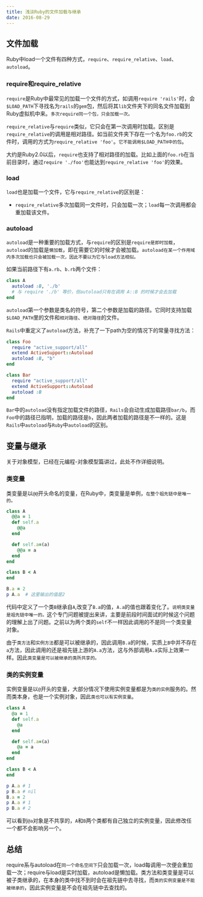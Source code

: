 ```yaml
---
title: 浅淡Ruby的文件加载与继承
date: 2016-08-29
---
```

## 文件加载

Ruby中load一个文件有四种方式，`require`、`require_relative`、`load`、`autoload`。

### require和require_relative

`require`是Ruby中最常见的加载一个文件的方式，如调用`require 'rails'`时，会`$LOAD_PATH`下寻找名为`rails`的`gem`包，然后将其`lib`文件夹下的同名文件加载到Ruby虚拟机中来。`多次require同一个包，只会加载一次。`

`require_relative`与`require`类似，它只会在第一次调用时加载。区别是`require_relative`的调用是相对路径。如当前文件夹下存在一个名为`foo.rb`的文件时，调用的方式为`require_relative 'foo'`。`它不能调用$LOAD_PATH中的包`。

大约是Ruby2.0以后，`require`也支持了相对路径的加载。比如上面的`foo.rb`在当前目录时，通过`require './foo'`也能达到`require_relative 'foo'`的效果。

### load

`load`也是加载一个文件，它与`require_relative`的区别是：
- `require_relative`多次加载同一文件时，只会加载一次；`load`每一次调用都会重加载该文件。

### autoload

`autoload`是一种重要的加载方式，与`require`的区别是`require是即时加载`，`autoload`的加载是`懒加载`，即在需要它的时候才会被加载。`autoload在某一个作用域内多次加载也只会被加载一次，因此不要以为它与load方法相似。`

如果当前路径下有`a.rb`、`b.rb`两个文件：
```ruby
class A
  autoload :B, './b'
  # 与 require './b' 等价，但autoload只有在调用 A::B 的时候才会去加载
end
```

`autoload`第一个参数是类名的符号，第二个参数是加载的路径。它同时支持加载`$LOAD_PATH`里的文件和`相对路径`、`绝对路径`的文件。

`Rails`中重定义了`autoload`方法，补充了一下path为空的情况下的常量寻找方法：

```ruby
class Foo
  require "active_support/all"
  extend ActiveSupport::Autoload
  autoload :B, "b"
end

class Bar
  require "active_support/all"
  extend ActiveSupport::Autoload
  autoload :B
end
```

`Bar`中的`autoload`没有指定加载文件的路径，`Rails`会自动生成加载路径`bar/b`，而`Foo`中的路径已指明，加载的路径是`b`，因此两者加载的路径是不一样的。这是`Rails`中`autoload`与`Ruby`中`autoload`的区别。

## 变量与继承

关于对象模型，已经在元编程-对象模型篇讲过，此处不作详细说明。

### 类变量

类变量是以`@@`开头命名的变量，在Ruby中，类变量是单例，`在整个祖先链中是唯一的。`

```ruby
class A
  @@a = 1
  def self.a
    @@a
  end

  def self.a=(a)
    @@a = a
  end
end

class B < A
end

B.a = 2
p A.a  # 这里输出的值是2
```

代码中定义了一个类`B`继承自`A`,改变了`B.a`的值，`A.a`的值也跟着变化了。`说明类变量是祖先链中唯一的。`这个专门问题被提出来讲，主要是前段时间面试的时候这个问题的理解上出了问题。之前以为两个类的`self`不一样因此调用的不是同一个类变量对象。

由于`类方法`和`实例方法`都是可以被继承的，因此调用`B.a`的时候，实质上`B`中并不存在`a`方法，因此调用的还是祖先链上游的`A.a`方法，这与外部调用`A.a`实际上效果一样。因此`类变量是可以被继承的类所共享的。`

### 类的实例变量

实例变量是以`@`开头的变量，大部分情况下使用实例变量都是为`类的实例`服务的。然而类本身，也是一个实例对象，因此`类也可以有实例变量`。

```ruby
class A
  @a = 1
  def self.a
    @a
  end

  def self.a=(a)
    @a = a
  end
end

class B < A
end

p A.a # 1
p B.a # nil
B.a = 2
p A.a # 1
p B.a # 2
```

可以看到`@a`对象是不共享的，`A`和`B`两个类都有自己独立的实例变量，因此修改任一个都不会影响另一个。

## 总结

require系与autoload在`同一个命名空间下`只会加载一次，load每调用一次便会重加载一次；require与load是实时加载，autoload是懒加载。类方法和类变量是可以被子类继承的，在本身的类中找不到时会在祖先链中去寻找，而`类的实例变量是不能被继承的`，因此实例变量是不会在祖先链中去查找的。
